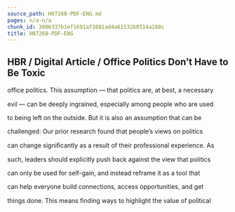 ```yaml
---
source_path: H07268-PDF-ENG.md
pages: n/a-n/a
chunk_id: 3806337b1ef1691af3801ad4a61532b0514a188c
title: H07268-PDF-ENG
---
```

## HBR / Digital Article / Office Politics Don’t Have to Be Toxic

oﬃce politics. This assumption — that politics are, at best, a necessary

evil — can be deeply ingrained, especially among people who are used

to being left on the outside. But it is also an assumption that can be

challenged: Our prior research found that people’s views on politics

can change signiﬁcantly as a result of their professional experience. As

such, leaders should explicitly push back against the view that politics

can only be used for self-gain, and instead reframe it as a tool that

can help everyone build connections, access opportunities, and get

things done. This means ﬁnding ways to highlight the value of political
